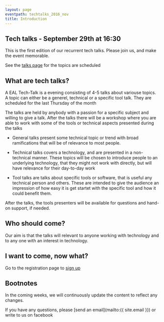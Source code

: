 ```yaml
---
layout: page
eventpath: techtalks_2016_nov
title: Introduction
---
```



Tech talks - September 29th at 16:30
------------------------------------

This is the first edition of our recurrent tech talks. Please join us, and make the event memorable.


See the [talks page](talks.html) for the topics are scheduled


What are tech talks?
--------------------

A EAL Tech-Talk is a evening consisting of 4-5 talks about variouse topics. A topic can either be
a generel, technical or a specific tool talk. They are scheduled for the last Thursday of the month

The talks are held by anybody with a passion for a specific subject and willing to give a talk. After the talks there will be a workshop where you are able to work with some of the tools or technical aspects presented during the talks

* General talks present some technical topic or trend with broad ramifications that will be of relevance to most people.

* Technical talks covers a technology, and are presented in a non-technical manner. These topics will be chosen to introduce people to an underlying technology, that they might not work with directly, but will have relevance for their day-to-day work

* Tool talks are talks about specific tools or software, that is useful any technical person and others. These are intended to give the audience an impression of how easy it is get startet with the specific tool and how it could benefit them.

After the talks, the tools presenters will be available for questions and hand-on support, if needed.


Who should come?
--------------------

Our aim is that the talks will relevant to anyone working with technology and to any one with an interest in technology.


I want to come, now what?
-----------------------------

Go to the registration page to [sign up](sign_up.html)


Bootnotes
--------------

In the coming weeks, we will continuously update the content to reflect any changes.

If you have any questions, please [send an email](mailto:{{ site.email }}) or write to us on facebook
